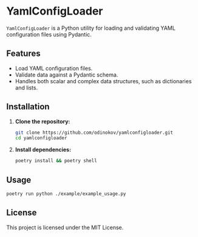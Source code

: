 # YamlConfigLoader

`YamlConfigLoader` is a Python utility for loading and validating YAML configuration files using Pydantic.

## Features

- Load YAML configuration files.
- Validate data against a Pydantic schema.
- Handles both scalar and complex data structures, such as dictionaries and lists.

## Installation

1. **Clone the repository:**

    ```bash
    git clone https://github.com/odinokov/yamlconfigloader.git
    cd yamlconfigloader
    ```

2. **Install dependencies:**

    ```bash
    poetry install && poetry shell
    ```

## Usage

```bash
poetry run python ./example/example_usage.py
```

## License

This project is licensed under the MIT License.
